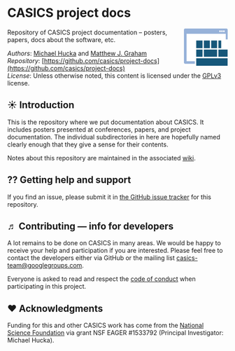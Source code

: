 CASICS project docs
===================

<img width="100px" align="right" src="graphics/casics-logo/casics-logo-small.svg">

Repository of CASICS project documentation &ndash; posters, papers, docs about the software, etc.

*Authors*:      [Michael Hucka](http://github.com/mhucka) and [Matthew J. Graham](https://github.com/doccosmos)<br>
*Repository*:   [https://github.com/casics/project-docs](https://github.com/casics/project-docs)<br>
*License*:      Unless otherwise noted, this content is licensed under the [GPLv3](https://www.gnu.org/licenses/gpl-3.0.en.html) license.

☀ Introduction
-----------------------------

This is the repository where we put documentation about CASICS.  It includes posters presented at conferences, papers, and project documentation.  The individual subdirectories in here are hopefully named clearly enough that they give a sense for their contents.

Notes about this repository are maintained in the associated [wiki](https://github.com/casics/project-docs/wiki).


⁇ Getting help and support
--------------------------

If you find an issue, please submit it in [the GitHub issue tracker](https://github.com/casics/project-docs/issues) for this repository.

♬ Contributing &mdash; info for developers
------------------------------------------

A lot remains to be done on CASICS in many areas.  We would be happy to receive your help and participation if you are interested.  Please feel free to contact the developers either via GitHub or the mailing list [casics-team@googlegroups.com](casics-team@googlegroups.com).

Everyone is asked to read and respect the [code of conduct](CONDUCT.md) when participating in this project.

❤️ Acknowledgments
------------------

Funding for this and other CASICS work has come from the [National Science Foundation](https://nsf.gov) via grant NSF EAGER #1533792 (Principal Investigator: Michael Hucka).

